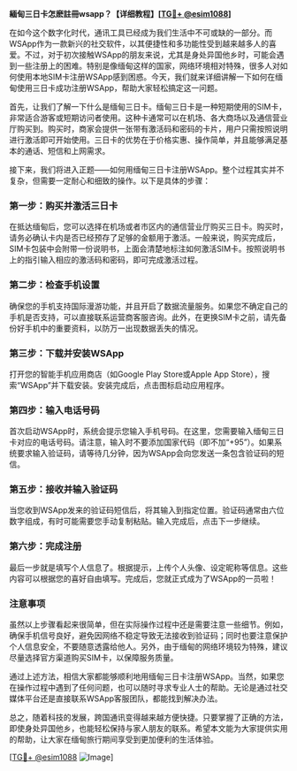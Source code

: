 **緬甸三日卡怎麽註冊wsapp？【详细教程】[[TG💪+ @esim1088](https://t.me/s/esim1088)]**

在如今这个数字化时代，通讯工具已经成为我们生活中不可或缺的一部分。而WSApp作为一款新兴的社交软件，以其便捷性和多功能性受到越来越多人的喜爱。不过，对于初次接触WSApp的朋友来说，尤其是身处异国他乡时，可能会遇到一些注册上的困难。特别是像缅甸这样的国家，网络环境相对特殊，很多人对如何使用本地SIM卡注册WSApp感到困惑。今天，我们就来详细讲解一下如何在缅甸使用三日卡成功注册WSApp，帮助大家轻松搞定这一问题。

首先，让我们了解一下什么是缅甸三日卡。缅甸三日卡是一种短期使用的SIM卡，非常适合游客或短期访问者使用。这种卡通常可以在机场、各大商场以及通信营业厅购买到。购买时，商家会提供一张带有激活码和密码的卡片，用户只需按照说明进行激活即可开始使用。三日卡的优势在于价格实惠、操作简单，并且能够满足基本的通话、短信和上网需求。

接下来，我们将进入正题——如何用缅甸三日卡注册WSApp。整个过程其实并不复杂，但需要一定耐心和细致的操作。以下是具体的步骤：

### 第一步：购买并激活三日卡

在抵达缅甸后，您可以选择在机场或者市区内的通信营业厅购买三日卡。购买时，请务必确认卡内是否已经预存了足够的金额用于激活。一般来说，购买完成后，SIM卡包装中会附带一份说明书，上面会清楚地标注如何激活SIM卡。按照说明书上的指引输入相应的激活码和密码，即可完成激活过程。

### 第二步：检查手机设置

确保您的手机支持国际漫游功能，并且开启了数据流量服务。如果您不确定自己的手机是否支持，可以直接联系运营商客服咨询。此外，在更换SIM卡之前，请先备份好手机中的重要资料，以防万一出现数据丢失的情况。

### 第三步：下载并安装WSApp

打开您的智能手机应用商店（如Google Play Store或Apple App Store），搜索“WSApp”并下载安装。安装完成后，点击图标启动应用程序。

### 第四步：输入电话号码

首次启动WSApp时，系统会提示您输入手机号码。在这里，您需要输入缅甸三日卡对应的电话号码。请注意，输入时不要添加国家代码（即不加“+95”）。如果系统要求输入验证码，请等待几分钟，因为WSApp会向您发送一条包含验证码的短信。

### 第五步：接收并输入验证码

当您收到WSApp发来的验证码短信后，将其输入到指定位置。验证码通常由六位数字组成，有时可能需要您手动复制粘贴。输入完成后，点击下一步继续。

### 第六步：完成注册

最后一步就是填写个人信息了。根据提示，上传个人头像、设定昵称等信息。这些内容可以根据您的喜好自由填写。完成后，您就正式成为了WSApp的一员啦！

### 注意事项

虽然以上步骤看起来很简单，但在实际操作过程中还是需要注意一些细节。例如，确保手机信号良好，避免因网络不稳定导致无法接收到验证码；同时也要注意保护个人信息安全，不要随意透露给他人。另外，由于缅甸的网络环境较为特殊，建议尽量选择官方渠道购买SIM卡，以保障服务质量。

通过上述方法，相信大家都能够顺利地用缅甸三日卡注册WSApp。当然，如果您在操作过程中遇到了任何问题，也可以随时寻求专业人士的帮助。无论是通过社交媒体平台还是直接联系WSApp客服团队，都能找到解决办法。

总之，随着科技的发展，跨国通讯变得越来越方便快捷。只要掌握了正确的方法，即使身处异国他乡，也能轻松保持与家人朋友的联系。希望本文能为大家提供实用的帮助，让大家在缅甸旅行期间享受到更加便利的生活体验。

[[TG💪+ @esim1088](https://t.me/s/esim1088) ![Image](https://i.postimg.cc/4NQfJmqS/Snipaste-2025-05-13-00-14-12.png)]